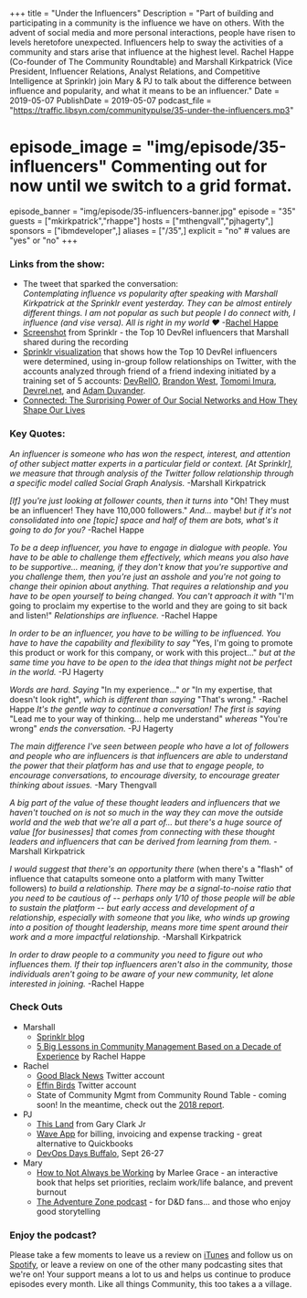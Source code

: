+++
title = "Under the Influencers"
Description = "Part of building and participating in a community is the influence we have on others. With the advent of social media and more personal interactions, people have risen to levels heretofore unexpected. Influencers help to sway the activities of a community and stars arise that influence at the highest level. Rachel Happe (Co-founder of The Community Roundtable) and Marshall Kirkpatrick (Vice President, Influencer Relations, Analyst Relations, and Competitive Intelligence at Sprinklr) join Mary & PJ to talk about the difference between influence and popularity, and what it means to be an influencer."
Date = 2019-05-07
PublishDate = 2019-05-07
podcast_file = "https://traffic.libsyn.com/communitypulse/35-under-the-influencers.mp3"
# episode_image = "img/episode/35-influencers" Commenting out for now until we switch to a grid format.
episode_banner = "img/episode/35-influencers-banner.jpg"
episode = "35"
guests = ["mkirkpatrick","rhappe"]
hosts = ["mthengvall","pjhagerty",]
sponsors = ["ibmdeveloper",]
aliases = ["/35",]
explicit = "no" # values are "yes" or "no"
+++

### Links from the show:
* The tweet that sparked the conversation:  
_Contemplating influence vs popularity after speaking with Marshall Kirkpatrick at the Sprinklr event yesterday. They can be almost entirely different things. I am not popular as such but people I do connect with, I influence (and vise versa). All is right in my world ❤️_  -[Rachel Happe](https://twitter.com/rhappe/status/1104536420864139265)
* [Screenshot](https://drive.google.com/file/d/152_VVMSG0AKVw4iZipo-s265pfhiI3v-/view?usp=sharing) from Sprinklr - the Top 10 DevRel influencers that Marshall shared during the recording
* [Sprinklr visualization](https://drive.google.com/file/d/0B5fJ3k-v-mMEZnBiZEJvdFRBN2RTd1dkT3ZWZGVzZm1xM0FF/view?usp=sharing) that shows how the Top 10 DevRel influencers were determined, using in-group follow relationships on Twitter, with the accounts analyzed through friend of a friend indexing initiated by a training set of 5 accounts: [DevRelIO](https://twitter.com/devrelio), [Brandon West](https://twitter.com/bwest), [Tomomi Imura](https://twitter.com/girlie_mac), [Devrel.net](https://twitter.com/devrel_net), and [Adam Duvander](https://twitter.com/adamd).
* [Connected: The Surprising Power of Our Social Networks and How They Shape Our Lives](https://amzn.to/2GHfOVa)

### Key Quotes:
_An influencer is someone who has won the respect, interest, and attention of other subject matter experts in a particular field or context. [At Sprinklr], we measure that through analysis of the Twitter follow relationship through a specific model called Social Graph Analysis._ -Marshall Kirkpatrick

_[If] you're just looking at follower counts, then it turns into_ "Oh! They must be an influencer! They have 110,000 followers." _And..._ maybe! _but if it's not consolidated into one [topic] space and half of them are bots, what's it going to do for you?_ -Rachel Happe

_To be a deep influencer, you have to engage in dialogue with people. You have to be able to challenge them effectively, which means you also have to be supportive... meaning, if they don't know that you're supportive and you challenge them, then you're just an asshole and you're not going to change their opinion about anything. That requires a relationship and you have to be open yourself to being changed. You can't approach it with_ "I'm going to proclaim my expertise to the world and they are going to sit back and listen!" _Relationships are influence._ -Rachel Happe

_In order to be an influencer, you have to be willing to be influenced. You have to have the capability and flexibility to say_ "Yes, I'm going to promote this product or work for this company, or work with this project..." _but at the same time you have to be open to the idea that things might not be perfect in the world._ -PJ Hagerty

_Words are hard. Saying_ "In my experience..." _or_ "In my expertise, that doesn't look right"_, which is different than saying_ "That's wrong." -Rachel Happe
_It's the gentle way to continue a conversation! The first is saying_ "Lead me to your way of thinking... help me understand" _whereas_ "You're wrong" _ends the conversation._ -PJ Hagerty

_The main difference I've seen between people who have a lot of followers and people who are influencers is that influencers are able to understand the power that their platform has and use that to engage people, to encourage conversations, to encourage diversity, to encourage greater thinking about issues._ -Mary Thengvall

_A big part of the value of these thought leaders and influencers that we haven't touched on is not so much in the way they can move the outside world and the web that we're all a part of... but there's a huge source of value [for businesses] that comes from connecting with these thought leaders and influencers that can be derived from learning from them._ -Marshall Kirkpatrick

_I would suggest that there's an opportunity there_ (when there's a "flash" of influence that catapults someone onto a platform with many Twitter followers) _to build a relationship. There may be a signal-to-noise ratio that you need to be cautious of -- perhaps only 1/10 of those people will be able to sustain the platform -- but early access and development of a relationship, especially with someone that you like, who winds up growing into a position of thought leadership, means more time spent around their work and a more impactful relationship._ -Marshall Kirkpatrick

_In order to draw people to a community you need to figure out who influences them. If their top influencers aren't also in the community, those individuals aren't going to be aware of your new community, let alone interested in joining._ -Rachel Happe   

### Check Outs
* Marshall
  * [Sprinklr blog](https://blog.sprinklr.com/)
  * [5 Big Lessons in Community Management Based on a Decade of Experience](https://communityroundtable.com/community-manager-role/5-big-lessons-in-community-building-based-on-a-decade-of-experience/) by Rachel Happe
* Rachel
  * [Good Black News](https://twitter.com/goodblacknews) Twitter account
  * [Effin Birds](https://twitter.com/EffinBirds) Twitter account
  * State of Community Mgmt from Community Round Table - coming soon! In the meantime, check out the [2018 report](https://communityroundtable.com/what-we-do/research/the-state-of-community-management/state-community-management-2018/).
* PJ
  * [This Land](https://combine.fm/spotify/album/6pwdy6oQdwSQo8XOfpfAJJ) from Gary Clark Jr
  * [Wave App](https://www.waveapps.com/) for billing, invoicing and expense tracking - great alternative to Quickbooks
  * [DevOps Days Buffalo](https://ti.to/devops-days-buffalo-2019/dodBFLO2019), Sept 26-27
* Mary
  * [How to Not Always be Working](https://amzn.to/2DB28ci) by Marlee Grace - an interactive book that helps set priorities, reclaim work/life balance, and prevent burnout
  * [The Adventure Zone podcast](https://www.maximumfun.org/shows/adventure-zone) - for D&D fans… and those who enjoy good storytelling


### Enjoy the podcast?
Please take a few moments to leave us a review on [iTunes](https://itunes.apple.com/us/podcast/community-pulse/id1218368182?mt=2) and follow us on [Spotify](https://open.spotify.com/show/3I7g5WfMSgpWu38zZMjet?si=565TMb81SaWwrJYbAIeOxQ), or leave a review on one of the other many podcasting sites that we're on! Your support means a lot to us and helps us continue to produce episodes every month. Like all things Community, this too takes a a village.
